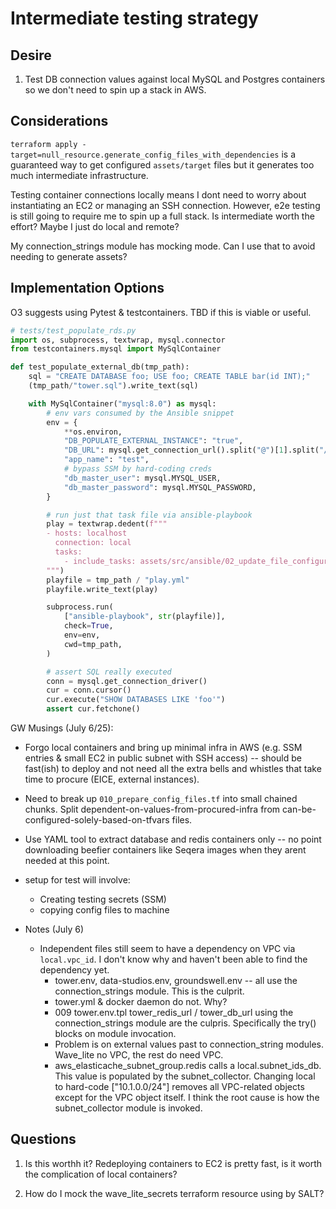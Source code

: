 # Intermediate testing strategy

## Desire
1. Test DB connection values against local MySQL and Postgres containers so we don't need to spin up a stack in AWS.


## Considerations
`terraform apply -target=null_resource.generate_config_files_with_dependencies` is a guaranteed way to get configured `assets/target` files but it generates too much intermediate infrastructure.

Testing container connections locally means I dont need to worry about instantiating an EC2 or managing an SSH connection. However, e2e testing is still going to require me to spin up a full stack. Is intermediate worth the effort? Maybe I just do local and remote? 

My connection_strings module has mocking mode. Can I use that to avoid needing to generate assets?


## Implementation Options
O3 suggests using Pytest & testcontainers. TBD if this is viable or useful.

```python
# tests/test_populate_rds.py
import os, subprocess, textwrap, mysql.connector
from testcontainers.mysql import MySqlContainer

def test_populate_external_db(tmp_path):
    sql = "CREATE DATABASE foo; USE foo; CREATE TABLE bar(id INT);"
    (tmp_path/"tower.sql").write_text(sql)

    with MySqlContainer("mysql:8.0") as mysql:
        # env vars consumed by the Ansible snippet
        env = {
            **os.environ,
            "DB_POPULATE_EXTERNAL_INSTANCE": "true",
            "DB_URL": mysql.get_connection_url().split("@")[1].split("/")[0],  # host:port
            "app_name": "test",
            # bypass SSM by hard-coding creds
            "db_master_user": mysql.MYSQL_USER,
            "db_master_password": mysql.MYSQL_PASSWORD,
        }

        # run just that task file via ansible-playbook
        play = textwrap.dedent(f"""
        - hosts: localhost
          connection: local
          tasks:
            - include_tasks: assets/src/ansible/02_update_file_configurations.yml.tpl
        """)
        playfile = tmp_path / "play.yml"
        playfile.write_text(play)

        subprocess.run(
            ["ansible-playbook", str(playfile)],
            check=True,
            env=env,
            cwd=tmp_path,
        )

        # assert SQL really executed
        conn = mysql.get_connection_driver()
        cur = conn.cursor()
        cur.execute("SHOW DATABASES LIKE 'foo'")
        assert cur.fetchone()
```

GW Musings (July 6/25):
- Forgo local containers and bring up minimal infra in AWS (e.g. SSM entries & small EC2 in public subnet with SSH access) -- should be fast(ish) to deploy and not need all the extra bells and whistles that take time to procure (EICE, external instances).
- Need to break up `010_prepare_config_files.tf` into small chained chunks. Split dependent-on-values-from-procured-infra from can-be-configured-solely-based-on-tfvars files.
- Use YAML tool to extract database and redis containers only -- no point downloading beefier containers like Seqera images when they arent needed at this point.
- setup for test will involve:
    - Creating testing secrets (SSM)
    - copying config files to machine


- Notes (July 6)
    - Independent files still seem to have a dependency on VPC via `local.vpc_id`. I don't know why and haven't been able to find the dependency yet.
        - tower.env, data-studios.env, groundswell.env -- all use the connection_strings module. This is the culprit.
        - tower.yml & docker daemon do not. Why?
        - 009 tower.env.tpl   tower_redis_url / tower_db_url using the connection_strings module are the culpris. Specifically the try() blocks on module invocation.
        - Problem is on external values past to connection_string modules. Wave_lite no VPC, the rest do need  VPC.
        - aws_elasticache_subnet_group.redis calls a local.subnet_ids_db. This value is populated by the subnet_collector. Changing local to hard-code ["10.1.0.0/24"] removes all VPC-related objects except for the VPC object itself. I think the root cause is how the subnet_collector module is invoked.

## Questions
1. Is this worthh it? Redeploying containers to EC2 is pretty fast, is it worth the complication of local containers?

2. How do I mock the wave_lite_secrets terraform resource using by SALT?